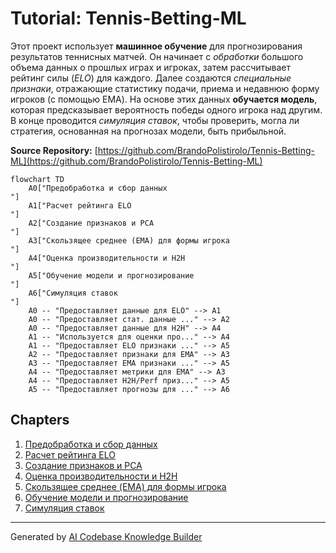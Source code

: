 # Tutorial: Tennis-Betting-ML

Этот проект использует **машинное обучение** для прогнозирования результатов теннисных матчей.
Он начинает с *обработки* большого объема данных о прошлых играх и игроках, затем рассчитывает рейтинг силы (*ELO*) для каждого.
Далее создаются *специальные признаки*, отражающие статистику подачи, приема и недавнюю форму игроков (с помощью EMA).
На основе этих данных **обучается модель**, которая предсказывает вероятность победы одного игрока над другим.
В конце проводится *симуляция ставок*, чтобы проверить, могла ли стратегия, основанная на прогнозах модели, быть прибыльной.


**Source Repository:** [https://github.com/BrandoPolistirolo/Tennis-Betting-ML](https://github.com/BrandoPolistirolo/Tennis-Betting-ML)

```mermaid
flowchart TD
    A0["Предобработка и сбор данных
"]
    A1["Расчет рейтинга ELO
"]
    A2["Создание признаков и PCA
"]
    A3["Скользящее среднее (EMA) для формы игрока
"]
    A4["Оценка производительности и H2H
"]
    A5["Обучение модели и прогнозирование
"]
    A6["Симуляция ставок
"]
    A0 -- "Предоставляет данные для ELO" --> A1
    A0 -- "Предоставляет стат. данные ..." --> A2
    A0 -- "Предоставляет данные для H2H" --> A4
    A1 -- "Используется для оценки про..." --> A4
    A1 -- "Предоставляет ELO признаки ..." --> A5
    A2 -- "Предоставляет признаки для EMA" --> A3
    A3 -- "Предоставляет EMA признаки ..." --> A5
    A4 -- "Предоставляет метрики для EMA" --> A3
    A4 -- "Предоставляет H2H/Perf приз..." --> A5
    A5 -- "Предоставляет прогнозы для ..." --> A6
```

## Chapters

1. [Предобработка и сбор данных
](01_предобработка_и_сбор_данных_.md)
2. [Расчет рейтинга ELO
](02_расчет_рейтинга_elo_.md)
3. [Создание признаков и PCA
](03_создание_признаков_и_pca_.md)
4. [Оценка производительности и H2H
](04_оценка_производительности_и_h2h_.md)
5. [Скользящее среднее (EMA) для формы игрока
](05_скользящее_среднее__ema__для_формы_игрока_.md)
6. [Обучение модели и прогнозирование
](06_обучение_модели_и_прогнозирование_.md)
7. [Симуляция ставок
](07_симуляция_ставок_.md)


---

Generated by [AI Codebase Knowledge Builder](https://github.com/The-Pocket/Tutorial-Codebase-Knowledge)